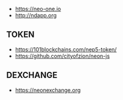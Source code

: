 <ul>
<li><a href="https://neo-one.io">https://neo-one.io</a></li>
<li><a href="http://ndapp.org">http://ndapp.org</a></li>
</ul>
<h2>TOKEN</h2>
<ul>
<li><a href="https://101blockchains.com/nep5-token/">https://101blockchains.com/nep5-token/</a></li>
<li><a href="https://github.com/cityofzion/neon-js">https://github.com/cityofzion/neon-js</a></li>
</ul>
<h2>DEXCHANGE</h2>
<ul>
<li><a href="https://neonexchange.org">https://neonexchange.org</a></li>
</ul>